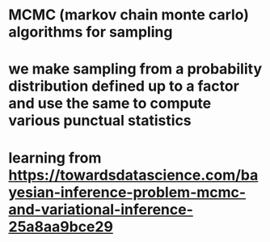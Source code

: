 # MCMC (markov chain monte carlo) algorithms for sampling
# we make sampling from a probability distribution defined up to a factor and use the same to compute various punctual statistics
# learning from https://towardsdatascience.com/bayesian-inference-problem-mcmc-and-variational-inference-25a8aa9bce29

